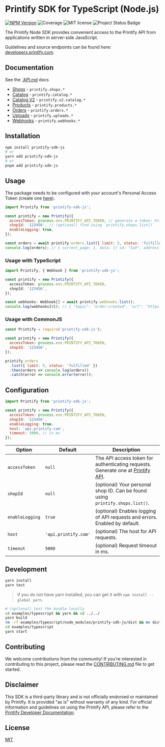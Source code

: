 # Printify SDK for TypeScript (Node.js)

[![NPM Version](https://img.shields.io/npm/v/printify-sdk-js)](https://www.npmjs.com/package/printify-sdk-js)
![Coverage](https://img.shields.io/badge/Coverage-100%25-brightgreen.svg) ![MIT license](https://img.shields.io/badge/License-MIT-blue.svg)
![Project Status Badge](./.github/status-maintained-badge.svg)

The Printify Node SDK provides convenient access to the Printify API from applications written in server-side JavaScript.

Guidelines and source endpoints can be found here: [developers.printify.com](https://developers.printify.com).

## Documentation

See the [`API.md](./docs/API.md) docs

- [Shops](./docs/API.md#shops) - `printify.shops.*`
- [Catalog](./docs/API.md#catalog) - `printify.catalog.*`
- [Catalog V2](./docs/API.md#catalog-v2) - `printify.v2.catalog.*`
- [Products](./docs/API.md#products) - `printify.products.*`
- [Orders](./docs/API.md#orders) - `printify.orders.*`
- [Uploads](./docs/API.md#uploads) - `printify.uploads.*`
- [Webhooks](./docs/API.md#webhooks) - `printify.webhooks.*`

## Installation

```sh
npm install printify-sdk-js
# or
yarn add printify-sdk-js
# or
pnpm add printify-sdk-js
```

## Usage

The package needs to be configured with your account's Personal Access Token (create one [here](https://printify.com/app/account/api)).

```js
import Printify from 'printify-sdk-js';

const printify = new Printify({
  accessToken: process.env.PRINTIFY_API_TOKEN, // generate a token: https://printify.com/app/account/api
  shopId: '123456', // (optional) find using `printify.shops.list()`
  enableLogging: true,
});

const orders = await printify.orders.list({ limit: 5, status: 'fulfilled' });
console.log(orders); // { current_page: 1, data: [{ id: "5a9", address_to: {}, line_items: [], total_price: 2200, status: "fulfilled"  } ]
```

### Usage with TypeScript

```typescript
import Printify, { Webhook } from 'printify-sdk-js';

const printify = new Printify({
  accessToken: process.env.PRINTIFY_API_TOKEN,
  shopId: '123456',
});

const webhooks: Webhook[] = await printify.webhooks.list();
console.log(webhooks[0]); // { "topic": "order:created", "url": "https://example.com/webhooks/order/created", "shop_id": "1", "id": "5cb87a8cd490a2ccb256cec4" }
```

### Usage with CommonJS

```js
const Printify = require('printify-sdk-js');

const printify = new Printify({
  accessToken: process.env.PRINTIFY_API_TOKEN,
  shopId: '123456',
});

printify.orders
  .list({ limit: 5, status: 'fulfilled' })
  .then(orders => console.log(orders))
  .catch(error => console.error(error));
```

## Configuration

```js
import Printify from 'printify-sdk-js';

const printify = new Printify({
  accessToken: process.env.PRINTIFY_API_TOKEN,
  shopId: '123456',
  enableLogging: true,
  host: 'api.printify.com',
  timeout: 5000, // in ms
});
```

| Option          | Default              | Description                                                                                                             |
| --------------- | -------------------- | ----------------------------------------------------------------------------------------------------------------------- |
| `accessToken`   | `null`               | The API access token for authenticating requests. Generate one at [Printify API](https://printify.com/app/account/api). |
| `shopId`        | `null`               | (optional) Your personal shop ID. Can be found using `printify.shops.list()`.                                           |
| `enableLogging` | `true`               | (optional) Enables logging of API requests and errors. Enabled by default.                                              |
| `host`          | `'api.printify.com'` | (optional) The host for API requests.                                                                                   |
| `timeout`       | `5000`               | (optional) Request timeout in ms.                                                                                       |

## Development

```sh
yarn install
yarn test
```

> If you do not have yarn installed, you can get it with `npm install --global yarn`.

```sh
# (optional) test the bundle locally
cd examples/typescript && yarn && cd ../../
yarn build
rm -rf examples/typescript/node_modules/printify-sdk-js/dist && mv dist examples/typescript/node_modules/printify-sdk-js
cd examples/typescript
yarn start
```

## Contributing

We welcome contributions from the community! If you're interested in contributing to this project, please read the [CONTRIBUTING.md](./CONTRIBUTING.md) file to get started.

## Disclaimer

This SDK is a third-party library and is not officially endorsed or maintained by Printify. It is provided "as is" without warranty of any kind. For official information and
guidelines on using the Printify API, please refer to the [Printify Developer Documentation](https://developers.printify.com/).

## License

[MIT](./LICENSE)
